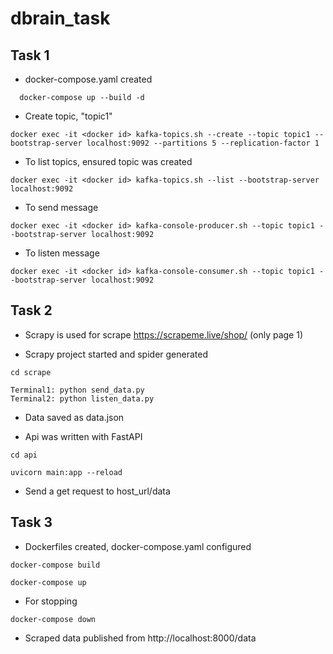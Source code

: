 ﻿# dbrain_task

## Task 1

* docker-compose.yaml created

```shell
  docker-compose up --build -d
```

* Create topic, "topic1"

```
docker exec -it <docker id> kafka-topics.sh --create --topic topic1 --bootstrap-server localhost:9092 --partitions 5 --replication-factor 1

```


* To list topics, ensured topic was created

```
docker exec -it <docker id> kafka-topics.sh --list --bootstrap-server localhost:9092
```

* To send message

```
docker exec -it <docker id> kafka-console-producer.sh --topic topic1 --bootstrap-server localhost:9092
```

* To listen message

```
docker exec -it <docker id> kafka-console-consumer.sh --topic topic1 --bootstrap-server localhost:9092
```


## Task 2

- Scrapy is used for scrape https://scrapeme.live/shop/ (only page 1)

* Scrapy project started and spider generated

```
cd scrape

Terminal1: python send_data.py
Terminal2: python listen_data.py
```

* Data saved as data.json 

* Api was written with FastAPI


```
cd api

uvicorn main:app --reload
```

* Send a get request to host_url/data

## Task 3

* Dockerfiles created, docker-compose.yaml configured

```
docker-compose build

docker-compose up
```

* For stopping 

```
docker-compose down
```

- Scraped data published from http://localhost:8000/data
